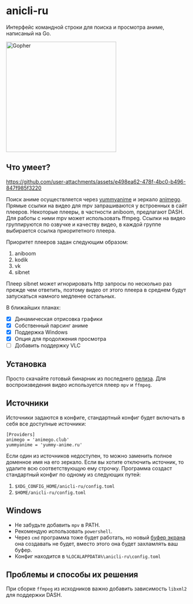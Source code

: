 # anicli-ru

Интерфейс командной строки для поиска и просмотра аниме, написаный на Go.

<img src="https://go.dev/blog/gopher/header.jpg" alt="Gopher" width="300"/>

## Что умеет?
https://github.com/user-attachments/assets/e498ea62-478f-4bc0-b496-847f985f3220

Поиск аниме осуществляется через [yummyanime](https://yummy-anime.ru/) и зеркало [animego](https://animego.club/).
Прямые ссылки на видео для mpv запрашиваются у встроенных в сайт плееров.
Некоторые плееры, в частности aniboom, предлагают DASH.
Для работы с ними mpv может использовать ffmpeg.
Ссылки на видео группируются по озвучке и качеству видео, 
в каждой группе выбирается ссылка приоритетного плеера.

Приоритет плееров задан следующим образом:
1. aniboom
2. kodik
3. vk
4. sibnet

Плеер sibnet может игнорировать http запросы по несколько раз
прежде чем ответить, поэтому видео от этого плеера в среднем будут запускаться 
намного медленее остальных.

В ближайших планах:
- [x] Динамическая отрисовка графики
- [x] Собственный парсинг аниме
- [x] Поддержка Windows
- [x] Опция для продолжения просмотра
- [ ] Добавить поддержку VLC

## Установка
Просто скачайте готовый бинарник из последнего [релиза](https://github.com/OMRIFIJI/anicli-ru/releases). Для воспроизведения видео используется плеер `mpv` и `ffmpeg`.

## Источники
Источники задаются в конфиге, стандартный конфиг будет включать в себя все доступные источники:
```
[Providers]
animego = 'animego.club'
yummyanime = 'yummy-anime.ru'
```
Если один из источников недоступен, то можно заменить полное доменное имя на его зеркало.
Если вы хотите отключить источник, то удалите всю соответствующую ему строчку.
Программа создаст стандартный конфиг по одному из следующих путей:
1. `$XDG_CONFIG_HOME/anicli-ru/config.toml`
2. `$HOME/anicli-ru/config.toml`

## Windows
* Не забудьте добавить `mpv` в PATH.
* Рекомендую использовать `powershell`.
* Через `cmd` программа тоже будет работать, но новый [буфер экрана](https://learn.microsoft.com/ru-ru/windows/console/console-screen-buffers) она создавать не будет, вместо этого она будет захламлять ваш буфер.
* Конфиг находится в `%LOCALAPPDATA%\anicli-ru\config.toml`

## Проблемы и способы их решения
При сборке `ffmpeg` из исходников важно добавить зависимость `libxml2` для поддержки DASH.
